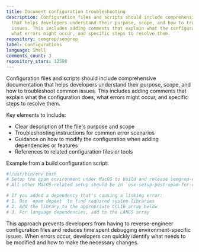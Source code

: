 ```yaml
---
title: Document configuration troubleshooting
description: Configuration files and scripts should include comprehensive documentation
  that helps developers understand their purpose, scope, and how to troubleshoot common
  issues. This includes adding comments that explain what the configuration does,
  what errors might occur, and specific steps to resolve them.
repository: semgrep/semgrep
label: Configurations
language: Shell
comments_count: 3
repository_stars: 12598
---
```


Configuration files and scripts should include comprehensive documentation that helps developers understand their purpose, scope, and how to troubleshoot common issues. This includes adding comments that explain what the configuration does, what errors might occur, and specific steps to resolve them.

Key elements to include:
- Clear description of the file's purpose and scope
- Troubleshooting instructions for common error scenarios
- Guidance on how to modify the configuration when adding dependencies or features
- References to related configuration files or tools

Example from a build configuration script:
```bash
#!/usr/bin/env bash
# Setup the opam environment under MacOS to build and release semgrep-core.
# All other MacOS-related setup should be in `osx-setup-post-opam-for-release.sh`

# If you added a dependency that's causing a linking error:
# 1. Use `opam depext` to find required system libraries
# 2. Add the library to the appropriate CCLIB array below
# 3. For language dependencies, add to the LANGS array
```

This approach prevents developers from having to reverse-engineer configuration files and reduces time spent debugging environment-specific issues. When errors occur, developers can quickly identify what needs to be modified and how to make the necessary changes.